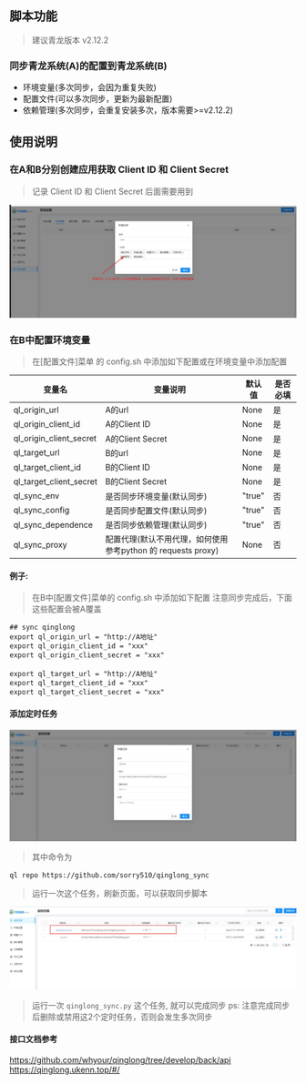 ## 脚本功能
> 建议青龙版本 v2.12.2

### 同步青龙系统(A)的配置到青龙系统(B)

- 环境变量(多次同步，会因为重复失败)
- 配置文件(可以多次同步，更新为最新配置)
- 依赖管理(多次同步，会重复安装多次，版本需要>=v2.12.2)

## 使用说明

### 在A和B分别创建应用获取 Client ID 和 Client Secret
> 记录 Client ID 和 Client Secret 后面需要用到

![创建应用](./doc/imgs/create_app.jpg)


### 在B中配置环境变量
>在[配置文件]菜单 的 config.sh 中添加如下配置或在环境变量中添加配置

|  变量名   | 变量说明  | 默认值  | 是否必填  |
|  ----  | ----  | ----  | ----  |
| ql_origin_url  | A的url| None  | 是 |
| ql_origin_client_id  | A的Client ID | None   | 是 |
| ql_origin_client_secret  | A的Client Secret | None   | 是 |
| ql_target_url  | B的url| None  | 是 |
| ql_target_client_id  | B的Client ID | None   | 是 |
| ql_target_client_secret  | B的Client Secret | None   | 是 |
| ql_sync_env  | 是否同步环境变量(默认同步) | "true"   | 否 |
| ql_sync_config  | 是否同步配置文件(默认同步) | "true"   | 否 |
| ql_sync_dependence  | 是否同步依赖管理(默认同步) | "true"   | 否 |
| ql_sync_proxy  | 配置代理(默认不用代理，如何使用参考python 的 requests proxy) | None  | 否 |

#### 例子:
> 在B中[配置文件]菜单的 config.sh 中添加如下配置
> 注意同步完成后，下面这些配置会被A覆盖

```
## sync qinglong
export ql_origin_url = "http://A地址"
export ql_origin_client_id = "xxx"
export ql_origin_client_secret = "xxx"

export ql_target_url = "http://A地址"
export ql_target_client_id = "xxx"
export ql_target_client_secret = "xxx"
```


#### 添加定时任务

![创建定时任务](./doc/imgs/create_cron.jpg)

> 其中命令为

```
ql repo https://github.com/sorry510/qinglong_sync
```

> 运行一次这个任务，刷新页面，可以获取同步脚本

![定时任务列表](./doc/imgs/crontab.jpg)

> 运行一次 `qinglong_sync.py` 这个任务, 就可以完成同步
>ps: 注意完成同步后删除或禁用这2个定时任务，否则会发生多次同步


#### 接口文档参考

https://github.com/whyour/qinglong/tree/develop/back/api
https://qinglong.ukenn.top/#/